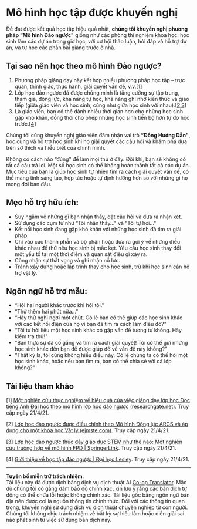 <!--
CO_OP_TRANSLATOR_METADATA:
{
  "original_hash": "012bbd19f13171be32ac9ba21d4186c2",
  "translation_date": "2025-08-27T20:28:09+00:00",
  "source_file": "recommended-learning-model.md",
  "language_code": "vi"
}
-->
# Mô hình học tập được khuyến nghị

Để đạt được kết quả học tập hiệu quả nhất, **chúng tôi khuyến nghị phương pháp “Mô hình Đảo ngược"** giống như các phòng thí nghiệm khoa học: học sinh làm các dự án trong giờ học, với cơ hội thảo luận, hỏi đáp và hỗ trợ dự án, và tự học các phần bài giảng trước ở nhà.

## Tại sao nên học theo mô hình Đảo ngược?

1. Phương pháp giảng dạy này kết hợp nhiều phương pháp học tập – trực quan, thính giác, thực hành, giải quyết vấn đề, v.v.[[1]](../..)
2. Lớp học đảo ngược đã được chứng minh là tăng cường sự tập trung, tham gia, động lực, khả năng tự học, khả năng ghi nhớ kiến thức và giao tiếp (giữa giáo viên và học sinh, cũng như giữa học sinh với nhau).[[2,3]](../..)
3. Là giáo viên, bạn có thể dành nhiều thời gian hơn cho những học sinh gặp khó khăn, đồng thời cho phép những học sinh tiến bộ hơn tự do học trước.[[4]](../..)

Chúng tôi cũng khuyến nghị giáo viên đảm nhận vai trò **“Đồng Hướng Dẫn"**, học cùng và hỗ trợ học sinh khi họ giải quyết các câu hỏi và khám phá dựa trên sở thích và hiểu biết của chính mình.

Không có cách nào “đúng" để làm mọi thứ ở đây. Đôi khi, bạn sẽ không có tất cả câu trả lời. Một số học sinh có thể không hoàn thành tất cả các dự án. Mục tiêu của bạn là giúp học sinh tự nhiên tìm ra cách giải quyết vấn đề, có thể mang tính sáng tạo, hợp tác hoặc tự định hướng hơn so với những gì họ mong đợi ban đầu.

## Mẹo hỗ trợ hữu ích:

* Suy ngẫm về những gì bạn nhận thấy, đặt câu hỏi và đưa ra nhận xét.
* Sử dụng các cụm từ như “Tôi nhận thấy…" và “Tôi tự hỏi…"
* Kết nối học sinh đang gặp khó khăn với những học sinh đã tìm ra giải pháp.
* Chỉ vào các thành phần và bộ phận hoặc đưa ra gợi ý về những điều khác nhau để thử nếu học sinh bị mắc kẹt. Yêu cầu học sinh thay đổi một yếu tố tại một thời điểm và quan sát điều gì xảy ra.
* Công nhận sự thất vọng và ghi nhận nỗ lực.
* Tránh xây dựng hoặc lập trình thay cho học sinh, trừ khi học sinh cần hỗ trợ vật lý.

## Ngôn ngữ hỗ trợ mẫu:

* “Hỏi hai người khác trước khi hỏi tôi."
* “Thử thêm hai phút nữa…"
* “Hãy thử nghỉ ngơi một chút. Có lẽ bạn có thể giúp các học sinh khác với các kết nối điện của họ vì bạn đã tìm ra cách làm điều đó?"
* “Tôi tự hỏi liệu một học sinh khác có gặp vấn đề tương tự không. Hãy kiểm tra thử!"
* "Bạn thực sự đã cố gắng và tìm ra cách giải quyết! Tôi có thể gửi những học sinh khác đến bạn để được giúp đỡ về vấn đề này không?"
* “Thật kỳ lạ, tôi cũng không hiểu điều này. Có lẽ chúng ta có thể hỏi một học sinh khác, hoặc nếu bạn tìm ra, bạn có thể chia sẻ với cả lớp không?"

## Tài liệu tham khảo

[1] [Một nghiên cứu thực nghiệm về hiệu quả của việc giảng dạy lớp học Đọc tiếng Anh Đại học theo mô hình lớp học đảo ngược (researchgate.net)](https://www.researchgate.net/publication/322264495_An_empirical_study_on_the_effectiveness_of_College_English_Reading_classroom_teaching_in_the_flipped_classroom_paradigm). Truy cập ngày 21/4/21.

[2] [Lớp học đảo ngược được điều chỉnh theo Mô hình Động lực ARCS và áp dụng cho một khóa học Vật lý (ejmste.com)](https://www.ejmste.com/article/flipped-classroom-adapted-to-the-arcs-model-of-motivation-and-applied-to-a-physics-course-4562). Truy cập ngày 21/4/21.

[3] [Lớp học đảo ngược thúc đẩy giáo dục STEM như thế nào: Một nghiên cứu trường hợp về mô hình FPD | SpringerLink](https://link.springer.com/article/10.1007/s10758-020-09443-9). Truy cập ngày 21/4/21.

[4] [Giới thiệu về học tập đảo ngược | Đại học Lesley](https://lesley.edu/article/an-introduction-to-flipped-learning#:~:text=An%20Introduction%20to%20Flipped%20Learning.%20Flipped%20learning%20is,advancements%20in%20the%20modern%20classroom%20is%20flipped%20learning.). Truy cập ngày 21/4/21.

---

**Tuyên bố miễn trừ trách nhiệm**:  
Tài liệu này đã được dịch bằng dịch vụ dịch thuật AI [Co-op Translator](https://github.com/Azure/co-op-translator). Mặc dù chúng tôi cố gắng đảm bảo độ chính xác, xin lưu ý rằng các bản dịch tự động có thể chứa lỗi hoặc không chính xác. Tài liệu gốc bằng ngôn ngữ bản địa nên được coi là nguồn thông tin chính thức. Đối với các thông tin quan trọng, khuyến nghị sử dụng dịch vụ dịch thuật chuyên nghiệp từ con người. Chúng tôi không chịu trách nhiệm về bất kỳ sự hiểu lầm hoặc diễn giải sai nào phát sinh từ việc sử dụng bản dịch này.